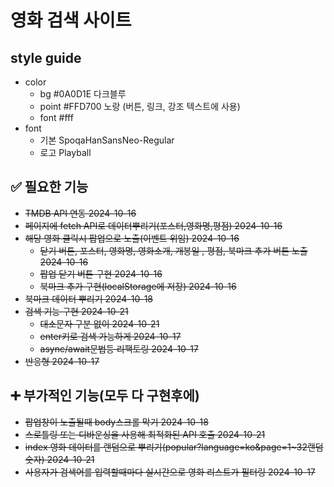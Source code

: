 # 영화 검색 사이트
## style guide
- color
  - bg #0A0D1E 다크블루
  - point #FFD700 노랑 (버튼, 링크, 강조 텍스트에 사용)
  - font #fff
- font
  - 기본 SpoqaHanSansNeo-Regular
  - 로고 Playball

## ✅ 필요한 기능
- ~~TMDB API 연동 2024-10-16~~
- ~~페이지에 fetch API로 데이터뿌리기(포스터,영화명,평점) 2024-10-16~~
- ~~해당 영화 클릭시 팝업으로 노출(이벤트 위임) 2024-10-16~~
  - ~~닫기 버튼, 포스터, 영화명, 영화소개, 개봉일 , 평점, 북마크 추가 버튼 노출 2024-10-16~~
  - ~~팝업 닫기 버튼 구현 2024-10-16~~
  - ~~북마크 추가 구현(localStorage에 저장) 2024-10-16~~
- ~~북마크 데이터 뿌리기 2024-10-18~~
- ~~검색 기능 구현 2024-10-21~~
  - ~~대소문자 구분 없이 2024-10-21~~
  - ~~enter키로 검색 가능하게 2024-10-17~~
  - ~~async/await문법등 리팩토링 2024-10-17~~
- ~~반응형 2024-10-17~~


## ➕ 부가적인 기능(모두 다 구현후에)
- ~~팝업창이 노출될때 body스크롤 막기 2024-10-18~~
- ~~스로틀링 또는 디바운싱을 사용해 최적화된 API 호출 2024-10-21~~
- ~~index 영화 데이터를 랜덤으로 뿌리기(popular?language=ko&page=1~32랜덤숫자) 2024-10-21~~
- ~~사용자가 검색어를 입력할때마다 실시간으로 영화 리스트가 필터링 2024-10-17~~
